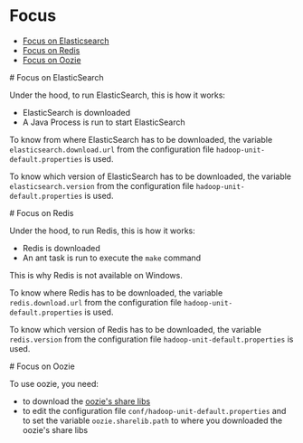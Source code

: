# Focus

* [Focus on Elasticsearch](#focus-on-elasticsearch)
* [Focus on Redis](#focus-on-redis)
* [Focus on Oozie](#focus-on-oozie)

<div id="focus-on-elasticsearch"/>
# Focus on ElasticSearch

Under the hood, to run ElasticSearch, this is how it works:

* ElasticSearch is downloaded
* A Java Process is run to start ElasticSearch

To know from where ElasticSearch has to be downloaded, the variable ```elasticsearch.download.url``` from the configuration file ```hadoop-unit-default.properties``` is used.

To know which version of ElasticSearch has to be downloaded, the variable ```elasticsearch.version``` from the configuration file ```hadoop-unit-default.properties``` is used.

<div id="focus-on-redis"/>
# Focus on Redis

Under the hood, to run Redis, this is how it works:

* Redis is downloaded
* An ant task is run to execute the ```make``` command

This is why Redis is not available on Windows.

To know where Redis has to be downloaded, the variable ```redis.download.url``` from the configuration file ```hadoop-unit-default.properties``` is used.

To know which version of Redis has to be downloaded, the variable ```redis.version``` from the configuration file ```hadoop-unit-default.properties``` is used.

<div id="focus-on-oozie"/>
# Focus on Oozie

To use oozie, you need:

* to download the [oozie's share libs](2.6.3.0.url=http://s3.amazonaws.com/public-repo-1.hortonworks.com/HDP/centos6/2.x/updates/2.6.3.0/tars/oozie/oozie-4.2.0.2.6.3.0-235-distro.tar.gz)
* to edit the configuration file ```conf/hadoop-unit-default.properties``` and to set the variable ```oozie.sharelib.path``` to where you downloaded the oozie's share libs